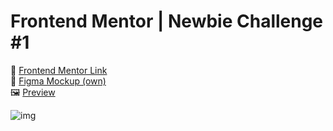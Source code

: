 # Frontend Mentor | Newbie Challenge #1
📌 [Frontend Mentor Link](https://www.frontendmentor.io/challenges/product-preview-card-component-GO7UmttRfa) <br/>
📐 [Figma Mockup (own)](https://www.figma.com/file/CHjfrpd5nXa6Uzzi3P1RO8/FM---Newbie-%231?node-id=0%3A1&t=F5t84cRzarp9rCj5-1) <br/>
🖼️ [Preview](https://soychristian.com/frontendmentor/newbie/1/) <br/>

![img](https://i.imgur.com/3VGGcZz.png)
